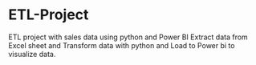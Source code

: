 # ETL-Project
ETL project with sales data using python and Power BI
Extract data from Excel sheet and Transform data with python and Load to Power bi to visualize data.
